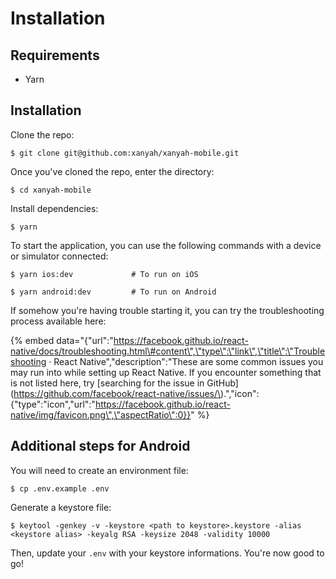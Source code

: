 # Installation

## Requirements

* Yarn

## Installation

Clone the repo:

```text
$ git clone git@github.com:xanyah/xanyah-mobile.git
```

Once you've cloned the repo, enter the directory:

```text
$ cd xanyah-mobile
```

Install dependencies:

```text
$ yarn
```

To start the application, you can use the following commands with a device or simulator connected:

```text
$ yarn ios:dev             # To run on iOS
```

```text
$ yarn android:dev         # To run on Android
```

If somehow you're having trouble starting it, you can try the troubleshooting process available here:

{% embed data="{\"url\":\"https://facebook.github.io/react-native/docs/troubleshooting.html\#content\",\"type\":\"link\",\"title\":\"Troubleshooting · React Native\",\"description\":\"These are some common issues you may run into while setting up React Native. If you encounter something that is not listed here, try \[searching for the issue in GitHub\]\(https://github.com/facebook/react-native/issues/\).\",\"icon\":{\"type\":\"icon\",\"url\":\"https://facebook.github.io/react-native/img/favicon.png\",\"aspectRatio\":0}}" %}

## Additional steps for Android

You will need to create an environment file:

```text
$ cp .env.example .env
```

Generate a keystore file:

```text
$ keytool -genkey -v -keystore <path to keystore>.keystore -alias <keystore alias> -keyalg RSA -keysize 2048 -validity 10000
```

Then, update your `.env` with your keystore informations. You're now good to go!

